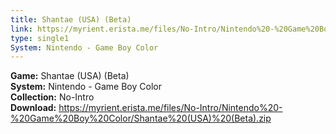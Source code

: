 ```yaml
---
title: Shantae (USA) (Beta)
link: https://myrient.erista.me/files/No-Intro/Nintendo%20-%20Game%20Boy%20Color/Shantae%20(USA)%20(Beta).zip
type: single1
System: Nintendo - Game Boy Color
---
```

<b>Game:</b> Shantae (USA) (Beta)<br>
<b>System:</b> Nintendo - Game Boy Color<br>
<b>Collection:</b> No-Intro<br>
<b>Download:</b> https://myrient.erista.me/files/No-Intro/Nintendo%20-%20Game%20Boy%20Color/Shantae%20(USA)%20(Beta).zip